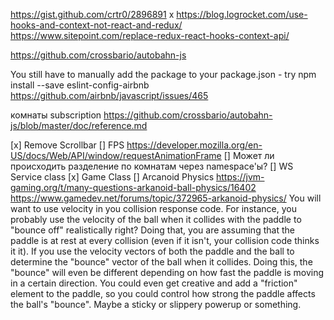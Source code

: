 https://gist.github.com/crtr0/2896891
x https://blog.logrocket.com/use-hooks-and-context-not-react-and-redux/
https://www.sitepoint.com/replace-redux-react-hooks-context-api/

https://github.com/crossbario/autobahn-js

You still have to manually add the package to your package.json - try npm install --save eslint-config-airbnb
https://github.com/airbnb/javascript/issues/465

комнаты
subscription https://github.com/crossbario/autobahn-js/blob/master/doc/reference.md

[x] Remove Scrollbar
[] FPS https://developer.mozilla.org/en-US/docs/Web/API/window/requestAnimationFrame
[] Может ли происходить разделение по комнатам через namespace'ы?
[] WS Service class
[x] Game Class
[] Arcanoid Physics
https://jvm-gaming.org/t/many-questions-arkanoid-ball-physics/16402
https://www.gamedev.net/forums/topic/372965-arkanoid-physics/
You will want to use velocity in you collision response code. 
For instance, you probably use the velocity of the ball when it collides with the paddle to "bounce off" realistically right? 
Doing that, you are assuming that the paddle is at rest at every collision (even if it isn't, your collision code thinks it it). 
If you use the velocity vectors of both the paddle and the ball to determine the "bounce" vector of the ball when it collides. 
Doing this, the "bounce" will even be different depending on how fast the paddle is moving in a certain direction. 
You could even get creative and add a "friction" element to the paddle, so you could control how strong the paddle affects the ball's "bounce". 
Maybe a sticky or slippery powerup or something.